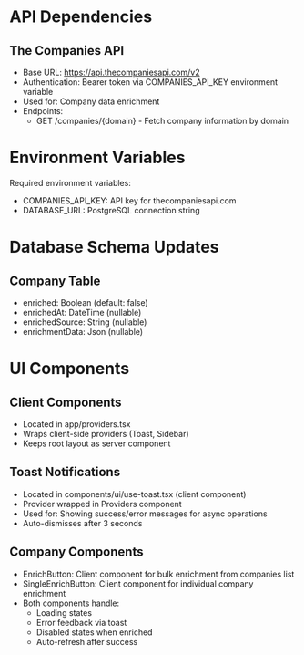 # API Dependencies

## The Companies API
- Base URL: https://api.thecompaniesapi.com/v2
- Authentication: Bearer token via COMPANIES_API_KEY environment variable
- Used for: Company data enrichment
- Endpoints:
  - GET /companies/{domain} - Fetch company information by domain

# Environment Variables

Required environment variables:
- COMPANIES_API_KEY: API key for thecompaniesapi.com
- DATABASE_URL: PostgreSQL connection string

# Database Schema Updates

## Company Table
- enriched: Boolean (default: false)
- enrichedAt: DateTime (nullable)
- enrichedSource: String (nullable)
- enrichmentData: Json (nullable)

# UI Components

## Client Components
- Located in app/providers.tsx
- Wraps client-side providers (Toast, Sidebar)
- Keeps root layout as server component

## Toast Notifications
- Located in components/ui/use-toast.tsx (client component)
- Provider wrapped in Providers component
- Used for: Showing success/error messages for async operations
- Auto-dismisses after 3 seconds

## Company Components
- EnrichButton: Client component for bulk enrichment from companies list
- SingleEnrichButton: Client component for individual company enrichment
- Both components handle:
  - Loading states
  - Error feedback via toast
  - Disabled states when enriched
  - Auto-refresh after success
